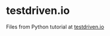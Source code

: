 # testdriven.io

Files from Python tutorial at [testdriven.io][1]

[1]: https://testdriven.io/guides/complete-python/
